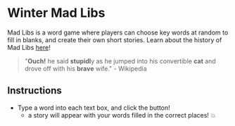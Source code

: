 # Winter Mad Libs
Mad Libs is a word game where players can choose key words at random to fill in blanks, and create their own short stories. Learn about the history of Mad Libs [here](https://www.madlibs.com/history/)!

>  "**Ouch!** he said **stupidl**y as he jumped into his convertible **cat** and drove off with his **brave** wife." - Wikipedia

## Instructions
* Type a word into each text box, and click the button!
  * a story will appear with your words filled in the correct places! 💥

